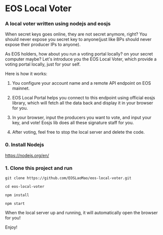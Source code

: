 # EOS Local Voter

### A local voter written using nodejs and eosjs

When secret keys goes online, they are not secret anymore, right? You should never expose you secret key to anyone(just like BPs should never expose their producer IPs to anyone).

As EOS holders, how about you run a voting portal locally? on your secret computer maybe? Let's introduce you the EOS Local Voter, which provide a voting portal locally, just for your self.

Here is how it works:

1. You configure your account name and a remote API endpoint on EOS mainnet.

2. EOS Local Portal helps you connect to this endpoint using official eosjs library, which will fetch all the data back and display it in your browser for you.

3. In your browser, input the producers you want to vote, and input your key, and vote! Eosjs lib does all these signature staff for you.

4. After voting, feel free to stop the local server and delete the code.


### 0. Install Nodejs

https://nodejs.org/en/


### 1. Clone this project and run

```
git clone https://github.com/EOSLaoMao/eos-local-voter.git

cd eos-local-voter

npm install

npm start
```

When the local server up and running, it will automatically open the browser for you!

Enjoy!
